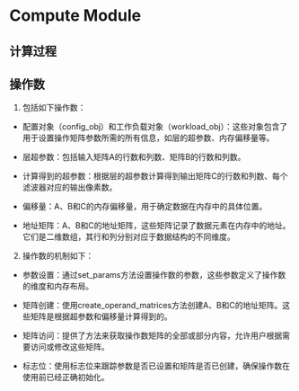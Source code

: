# Compute Module

## 计算过程


## 操作数
1. 包括如下操作数：

- 配置对象（config_obj）和工作负载对象（workload_obj）：这些对象包含了用于设置操作矩阵参数所需的所有信息，如层的超参数、内存偏移量等。

- 层超参数：包括输入矩阵A的行数和列数、矩阵B的行数和列数。

- 计算得到的超参数：根据层的超参数计算得到输出矩阵C的行数和列数、每个滤波器对应的输出像素数。

- 偏移量：A、B和C的内存偏移量，用于确定数据在内存中的具体位置。

- 地址矩阵：A、B和C的地址矩阵，这些矩阵记录了数据元素在内存中的地址。它们是二维数组，其行和列分别对应于数据结构的不同维度。

2. 操作数的机制如下：

- 参数设置：通过set_params方法设置操作数的参数，这些参数定义了操作数的维度和内存布局。

- 矩阵创建：使用create_operand_matrices方法创建A、B和C的地址矩阵。这些矩阵是根据超参数和偏移量计算得到的。

- 矩阵访问：提供了方法来获取操作数矩阵的全部或部分内容，允许用户根据需要访问或修改这些矩阵。

- 标志位：使用标志位来跟踪参数是否已设置和矩阵是否已创建，确保操作数在使用前已经正确初始化。